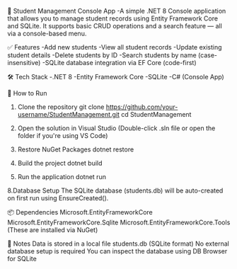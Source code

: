 📘 Student Management Console App
-A simple .NET 8 Console application that allows you to manage student records using Entity Framework Core and SQLite. It supports basic CRUD operations and a search feature — all via a console-based menu.

✅ Features
-Add new students
-View all student records
-Update existing student details
-Delete students by ID
-Search students by name (case-insensitive)
-SQLite database integration via EF Core (code-first)

🛠️ Tech Stack
-.NET 8
-Entity Framework Core
-SQLite
-C# (Console App)

🚀 How to Run
1. Clone the repository
   git clone https://github.com/your-username/StudentManagement.git
   cd StudentManagement
   
3. Open the solution in Visual Studio
(Double-click .sln file or open the folder if you're using VS Code)

4. Restore NuGet Packages
  dotnet restore

5. Build the project
   dotnet build
   
7. Run the application
   dotnet run

8.Database Setup
  The SQLite database (students.db) will be auto-created on first run using EnsureCreated().

📦 Dependencies
Microsoft.EntityFrameworkCore
Microsoft.EntityFrameworkCore.Sqlite
Microsoft.EntityFrameworkCore.Tools
(These are installed via NuGet)

📌 Notes
Data is stored in a local file students.db (SQLite format)
No external database setup is required
You can inspect the database using DB Browser for SQLite

